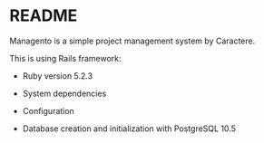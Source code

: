 # README

Managento is a simple project management system by Caractere.

This is using Rails framework:

* Ruby version 5.2.3

* System dependencies

* Configuration

* Database creation and initialization with PostgreSQL 10.5
